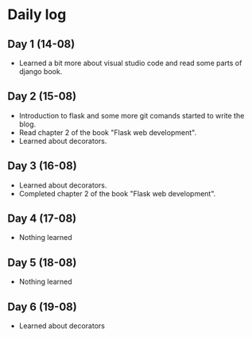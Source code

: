 # Daily log

## Day 1 (14-08)

* Learned a bit more about visual studio code and read some parts of django book.

## Day 2 (15-08)

* Introduction to flask and some more git comands started to write the blog.
* Read chapter 2 of the book "Flask web development".
* Learned about decorators.

## Day 3 (16-08)

* Learned about decorators.
* Completed chapter 2 of the book "Flask web development".

## Day 4 (17-08)

* Nothing learned

## Day 5 (18-08)

* Nothing learned

## Day 6 (19-08)

* Learned about decorators
